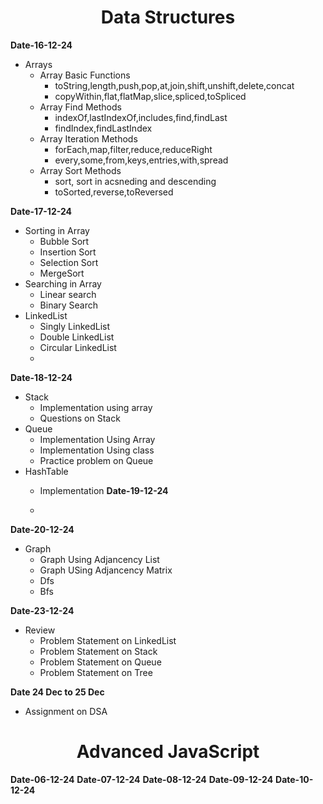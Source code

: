 <!--# BridgeLabz_1261_Sandeep
# Topic Covered

<h1 align="center">Core JavaScript Programming</h1>

**Date-29-12-24**  
- JavaScript basics
- Primitive Data Types
- if-else
- SwitchCase
- For-Loop , While Loop,Do-While Loop
- Sequence in js
- Functions
  
**Date-02-12-24**  
- Use case1  
     -  List of employees with their salaries
     -  filter  employees earning more then the specified amount
     - map the filtered employees to show their name and  updated salary after ten percent increment
     - use reduce to calculate the total salary for theses employee
- Use Case2
     - calculate the frequency of each word in a paragraph of text using reduce
- Use Case3
     - add item in Carts
     - total price of items
     - remove item by name
- Use Case4
     - Take a list of students and their grades.
     - Classify them as pass or fail
     - Return total no of passing student
       
**Date-03-12-24**  
- Loops
- Iterables
- Function Types
- Map and WeakMap
- Set and WeakSet
- Destructuring  
     - Destructuring in Arrays 
     - Destructuring in String 
     - Destructuring in Objects 
     - Nested Destructuring 
- Spread Operator
- Rest Operator
 
**Date-04-12-24**  
- Employee Wage - Practice all JS progamming constructs through this
problem All code developed should be in GIT and to be practiced on daily
basis

**Date-05-12-24**  
- Use-Strict
- Conditional  Branching
- Comparison operator
- Logical operator
- Conversion in - Use case1  
     -  Implicit conversion
     -  Explicit conversion
- NullishCoalescing operator
- Shallow Copy and Deep copy

<h1 align="center">NodeJs Programming</h1>
  
**Date-06-12-24**  
- Node,Npm
- Event Loop
- Iteractions
    -  Prompt
    -  Alert
    -  Confirm  
- Closure
- Conversion

**Date-09-12-24**  
- Event handler
    -  AddEventListener
    -  RemoveEventListener 
- OOPs
    - Encapsulation
    - Inheritance
    - Polymorphism
    - Abstraction
- Objects
- Classes
- Recursion

**Date-10-12-24**  
- Problem on recursion
- Variable scope
- closure
- Rest and spread operator difference
- Problem on recursion
  
**Date-11-12-24**
  
- Polyfills
- Transpilers
- IIFE
- NFE
- Decorators
- Forwarding
- Practice Problem

**Date 12 Dec to 13 Dec ,2024**
  - JavaScript Practice Problem
    -->
<h1 align="center">Data Structures</h1>

**Date-16-12-24**
- Arrays
     - Array Basic Functions
          - toString,length,push,pop,at,join,shift,unshift,delete,concat
          - copyWithin,flat,flatMap,slice,spliced,toSpliced
     - Array Find Methods
          - indexOf,lastIndexOf,includes,find,findLast
          - findIndex,findLastIndex 
     - Array Iteration Methods
          - forEach,map,filter,reduce,reduceRight
          - every,some,from,keys,entries,with,spread
     - Array Sort Methods
          - sort, sort in acsneding and descending
          - toSorted,reverse,toReversed 

**Date-17-12-24**
- Sorting in Array
     - Bubble Sort
     - Insertion Sort
     - Selection Sort
     - MergeSort
- Searching in Array
     - Linear search
     - Binary Search
- LinkedList
     - Singly LinkedList
     - Double LinkedList
     - Circular LinkedList
     - 
**Date-18-12-24**
- Stack
     - Implementation using array
     - Questions on Stack
- Queue
     - Implementation Using Array
     - Implementation Using class
     - Practice problem on Queue
- HashTable
     - Implementation 
**Date-19-12-24**

     - 
**Date-20-12-24**
- Graph
     - Graph Using Adjancency List
     - Graph USing Adjancency Matrix
     - Dfs
     - Bfs

**Date-23-12-24**  
- Review
     - Problem Statement on LinkedList
     - Problem Statement on Stack
     - Problem Statement on Queue
     - Problem Statement on Tree

**Date 24 Dec to 25 Dec**
- Assignment on DSA

<h1 align="center">Advanced JavaScript</h1>

**Date-06-12-24**
**Date-07-12-24**
**Date-08-12-24**
**Date-09-12-24**
**Date-10-12-24**

  

